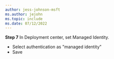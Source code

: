 ```yaml
---
author: jess-johnson-msft
ms.author: jejohn
ms.topic: include
ms.date: 07/12/2022
---
```


**Step 7** In Deployment center, set Managed Identity.

* Select authentication as "managed identity"
* Save
